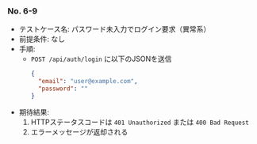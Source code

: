 ### No. 6-9

- テストケース名: パスワード未入力でログイン要求（異常系）
- 前提条件: なし
- 手順:  
  - `POST /api/auth/login` に以下のJSONを送信
    ```json
    {
      "email": "user@example.com",
      "password": ""
    }
    ```
- 期待結果:  
  1. HTTPステータスコードは `401 Unauthorized` または `400 Bad Request`  
  2. エラーメッセージが返却される
